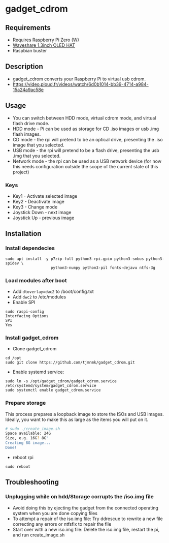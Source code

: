 # gadget\_cdrom
## Requirements
* Requires Raspberry Pi Zero (W)
* [Waveshare 1.3inch OLED HAT](https://www.waveshare.com/wiki/1.3inch_OLED_HAT)
* Raspbian buster

## Description
* gadget\_cdrom converts your Raspberry Pi to virtual usb cdrom.
* https://video.ploud.fr/videos/watch/6d0b1014-bb39-4714-a984-15a24a9ac58e

## Usage
* You can switch between HDD mode, virtual cdrom mode, and virtual flash drive mode.
* HDD mode - Pi can be used as storage for CD .iso images or usb .img flash images.
* CD mode - the rpi will pretend to be an optical drive, presenting the .iso image that you selected.
* USB mode - the rpi will pretend to be a flash drive, presenting the usb .img that you selected.
* Network mode - the rpi can be used as a USB network device (for now this needs configuration outside the scope of the current state of this project) 

### Keys
* Key1 - Activate selected image
* Key2 - Deactivate image
* Key3 - Change mode
* Joystick Down - next image
* Joystick Up - previous image

## Installation
### Install dependecies
```
sudo apt install -y p7zip-full python3-rpi.gpio python3-smbus python3-spidev \
                    python3-numpy python3-pil fonts-dejavu ntfs-3g
```
### Load modules after boot
* Add ```dtoverlay=dwc2``` to /boot/config.txt
* Add ```dwc2``` to /etc/modules
* Enable SPI
```
sudo raspi-config
Interfacing Options
SPI
Yes
```

### Install gadget\_cdrom
* Clone gadget_cdrom
```
cd /opt
sudo git clone https://github.com/tjmnmk/gadget_cdrom.git
```
* Enable systemd service:
```
sudo ln -s /opt/gadget_cdrom/gadget_cdrom.service /etc/systemd/system/gadget_cdrom.service
sudo systemctl enable gadget_cdrom.service
```

### Prepare storage
This process prepares a loopback image to store the ISOs and USB images. Ideally, you want to make this as large as the items you will put on it.
```sh
# sudo ./create_image.sh
Space available: 24G
Size, e.g. 16G? 8G"
Creating 8G image...
Done!
```
* reboot rpi
```
sudo reboot
```
## Troubleshooting
### Unplugging while on hdd/Storage corrupts the /iso.img file
* Avoid doing this by ejecting the gadget from the connected operating system when you are done copying files 
* To attempt a repair of the iso.img file: Try ddrescue to rewrite a new file correcting any errors or ntfsfix to repair the file
* Start over with a new iso.img file: Delete the iso.img file, restart the pi, and run create_image.sh